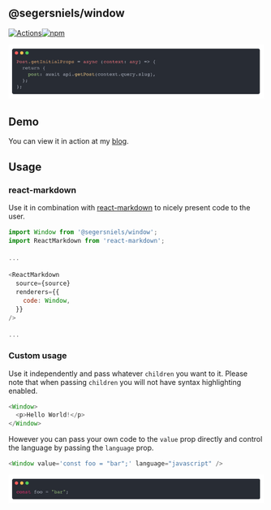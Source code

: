 ## @segersniels/window

[![Actions](https://action-badges.now.sh/segersniels/window)](https://github.com/segersniels/window/actions)[![npm](https://img.shields.io/npm/dm/@segersniels/window.svg)](https://www.npmjs.com/package/@segersniels/window)

![screenshot](./static/intro.png)

## Demo

You can view it in action at my [blog](https://nielssegers.be).

## Usage

### react-markdown

Use it in combination with [react-markdown](https://github.com/rexxars/react-markdown) to nicely present code to the user.

```js
import Window from '@segersniels/window';
import ReactMarkdown from 'react-markdown';

...

<ReactMarkdown
  source={source}
  renderers={{
    code: Window,
  }}
/>

...
```

### Custom usage

Use it independently and pass whatever `children` you want to it. Please note that when passing `children` you will not have syntax highlighting enabled.

```js
<Window>
  <p>Hello World!</p>
</Window>
```

However you can pass your own code to the `value` prop directly and control the language by passing the `language` prop.

```js
<Window value='const foo = "bar";' language="javascript" />
```

![custom](./static/custom.png)
